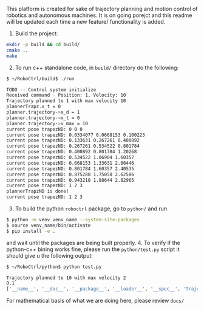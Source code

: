 
This platform is created for sake of trajectory planning and motion control of robotics and autonomous machines. It is on going porejct and this readme will be 
updated each time a new feature/ functionality is added.



1. Build the project:
```bash
mkdir -p build && cd build/
cmake ..
make
```

2. To run c++ standalone code, in `build/` directory do the following:
```bash
$ ~/RoboCtrl/build$ ./run 

TODO -- Control system initialize
Received command - Position: 1, Velocity: 10
Trajectory planned to 1 with max velocity 10
plannerTrapz.x_t = 0
planner.trajectory->x_d = 1
planner.trajectory->x_t = 0
planner.trajectory->v_max = 10
current pose trapezND: 0 0 0 
current pose trapezND: 0.0334077 0.0668153 0.100223 
current pose trapezND: 0.133631 0.267261 0.400892 
current pose trapezND: 0.267261 0.534522 0.801784 
current pose trapezND: 0.400892 0.801784 1.20268 
current pose trapezND: 0.534522 1.06904 1.60357 
current pose trapezND: 0.668153 1.33631 2.00446 
current pose trapezND: 0.801784 1.60357 2.40535 
current pose trapezND: 0.875288 1.75058 2.62586 
current pose trapezND: 0.943218 1.88644 2.82965 
current pose trapezND: 1 2 3 
plannerTrapzND is done! 
current pose trapezND: 1 2 3 
```

3. To build the python `roboctrl` package, go to `python/` and run
```bash
$ python -m venv venv_name --system-site-packages
$ source venv_name/bin/activate
$ pip install -e . 

```  
and wait until the packages are being built properly.
4. To verify if the python-c++ bining works fine, please run the `python/test.py` script it should give u the following output:
```bash
$ ~/RoboCtrl/python$ python test.py 

Trajectory planned to 10 with max velocity 2
0.1
['__name__', '__doc__', '__package__', '__loader__', '__spec__', 'TrajectoryState', 'LinearStepPlanner', 'TrapezoidalPlanner', 'TrapezoidalPlannerND', '__file__']

```
For mathematical basis of what we are doing here, please review `docs/`
